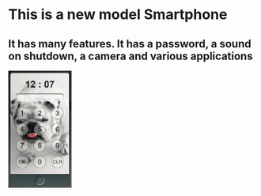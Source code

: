 # This is a new model Smartphone

## It has many features. It has a password, a sound on shutdown, a camera and various applications

<img src="./images/screenshot.png" width="128"/>
